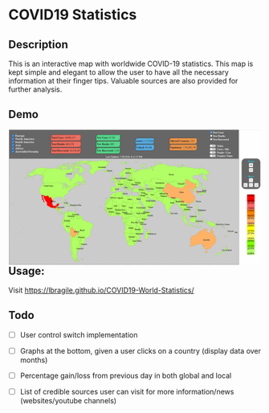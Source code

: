 # COVID19 Statistics

## Description

This is an interactive map with worldwide COVID-19 statistics. This map is kept simple and elegant to allow the user to have all the necessary information at their finger tips. Valuable sources are also provided for further analysis.

## Demo

<img src="demo.gif" alt="checkmate" style="float: left; zoom:100%;" />

## Usage:

Visit https://lbragile.github.io/COVID19-World-Statistics/

## Todo

- [ ] User control switch implementation
- [ ] Graphs at the bottom, given a user clicks on a country (display data over months)
- [ ] Percentage gain/loss from previous day in both global and local
- [ ] List of credible sources user can visit for more information/news (websites/youtube channels)

